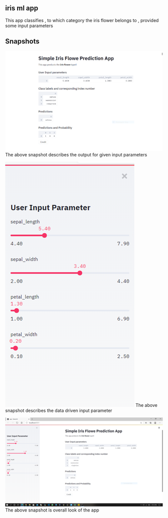 ## iris ml app

This app classifies , to which category the iris flower belongs to , provided some input parameters

## Snapshots
![](images/ir1.PNG)
The above snapshot describes the output for given input parameters

![](images/ir2.PNG)
The above snapshot describes the data driven input parameter 

![](images/ir3.PNG)
The above snapshot is overall look of the app